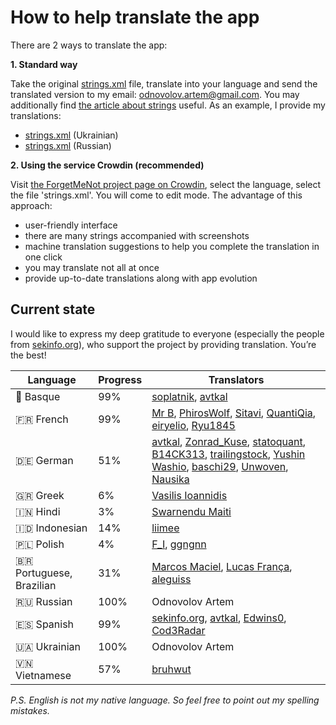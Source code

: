 How to help translate the app
=============================

There are 2 ways to translate the app:

**1. Standard way**

Take the original [strings.xml](/app/src/main/res/values/strings.xml) file, translate into your language and send the translated version to my email: odnovolov.artem@gmail.com. You may additionally find [the article about strings](https://developer.android.com/guide/topics/resources/string-resource) useful. As an example, I provide my translations:
* [strings.xml](/app/src/main/res/values-uk/strings.xml) (Ukrainian)
* [strings.xml](/app/src/main/res/values-ru/strings.xml) (Russian)


**2. Using the service Crowdin (recommended)**

Visit [the ForgetMeNot project page on Crowdin](https://crowdin.com/project/forgetmenot), select the language, select the file 'strings.xml'. You will come to edit mode. The advantage of this approach:
* user-friendly interface
* there are many strings accompanied with screenshots
* machine translation suggestions to help you complete the translation in one click
* you may translate not all at once
* provide up-to-date translations along with app evolution

Current state
-------------

I would like to express my deep gratitude to everyone (especially the people from [sekinfo.org](https://www.sekinfo.org)), who support the project by providing translation. You’re the best!

Language | Progress | Translators
---------|----------|------------
🏴󠁥󠁳󠁰󠁶󠁿 Basque | 99% | [soplatnik](https://crowdin.com/profile/soplatnik), [avtkal](https://crowdin.com/profile/avtkal)
🇫🇷 French | 99% | [Mr B](https://crowdin.com/profile/mrb7), [PhirosWolf](https://crowdin.com/profile/phiroswolf), [Sitavi](https://crowdin.com/profile/sitavi), [QuantiQia](https://crowdin.com/profile/quantiqia), [eiryelio](https://crowdin.com/profile/eiryelio), [Ryu1845](https://crowdin.com/profile/ryu1845)
🇩🇪 German | 51% | [avtkal](https://crowdin.com/profile/avtkal), [Zonrad_Kuse](https://crowdin.com/profile/zonrad_kuse), [statoquant](https://crowdin.com/profile/statoquant), [B14CK313](https://crowdin.com/profile/b14ck313), [trailingstock](https://crowdin.com/profile/trailingstock), [Yushin Washio](https://crowdin.com/profile/yuwash), [baschi29](https://crowdin.com/profile/baschi29), [Unwoven](https://crowdin.com/profile/unwovencrestless), [Nausika](https://crowdin.com/profile/nausika)
🇬🇷 Greek | 6% | [Vasilis Ioannidis](https://crowdin.com/profile/vioannidis)
🇮🇳 Hindi | 3% | [Swarnendu Maiti](https://crowdin.com/profile/swarnendu)
🇮🇩 Indonesian | 14% | [liimee](https://crowdin.com/profile/liimee)
🇵🇱 Polish | 4% | [F_I](https://crowdin.com/profile/f_i), [ggngnn](https://crowdin.com/profile/prubart)
🇧🇷 Portuguese, Brazilian | 31% | [Marcos Maciel](https://crowdin.com/profile/marcos_maciel_lima), [Lucas França](https://crowdin.com/profile/lucasnomad5g), [aleguiss](https://crowdin.com/profile/aleguiss)
🇷🇺 Russian | 100% | Odnovolov Artem
🇪🇸 Spanish | 99% | [sekinfo.org](https://www.sekinfo.org), [avtkal](https://crowdin.com/profile/avtkal), [Edwins0](https://crowdin.com/profile/edwins0), [Cod3Radar](https://crowdin.com/profile/cod3radar)
🇺🇦 Ukrainian | 100% | Odnovolov Artem
🇻🇳 Vietnamese | 57% | [bruhwut](https://crowdin.com/profile/bruhwut)

*P.S. English is not my native language. So feel free to point out my spelling mistakes.*